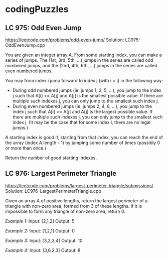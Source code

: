 # codingPuzzles
## LC 975: Odd Even Jump
https://leetcode.com/problems/odd-even-jump/
Solution: LC975-OddEvenJump.cpp

You are given an integer array A.  From some starting index, you can make a series of jumps.  The (1st, 3rd, 5th, ...) jumps in the series are called odd numbered jumps, and the (2nd, 4th, 6th, ...) jumps in the series are called even numbered jumps.

You may from index i jump forward to index j (with i < j) in the following way:

* During odd numbered jumps (ie. jumps 1, 3, 5, ...), you jump to the index j such that A[i] <= A[j] and A[j] is the smallest possible value.  If there are multiple such indexes j, you can only jump to the smallest such index j.
* During even numbered jumps (ie. jumps 2, 4, 6, ...), you jump to the index j such that A[i] >= A[j] and A[j] is the largest possible value.  If there are multiple such indexes j, you can only jump to the smallest such index j.
(It may be the case that for some index i, there are no legal jumps.)

A starting index is good if, starting from that index, you can reach the end of the array (index A.length - 1) by jumping some number of times (possibly 0 or more than once.)

Return the number of good starting indexes.

## LC 976: Largest Perimeter Triangle
https://leetcode.com/problems/largest-perimeter-triangle/submissions/
Solution: LC976-LargestPerimeterTriangle.cpp 

Given an array A of positive lengths, return the largest perimeter of a triangle with non-zero area, formed from 3 of these lengths.
If it is impossible to form any triangle of non-zero area, return 0.

*Example 1:*
Input: [2,1,2]
Output: 5

*Example 2:*
Input: [1,2,1]
Output: 0

*Example 3:*
Input: [3,2,3,4]
Output: 10

*Example 4:*
Input: [3,6,2,3]
Output: 8
